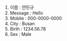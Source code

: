 1. 이름 : 안민규
2. Message : Hello
3. Moblie : 000-0000-0000
4. City : Busan
5. Birth : 1234.56.78
6. Sex : Male